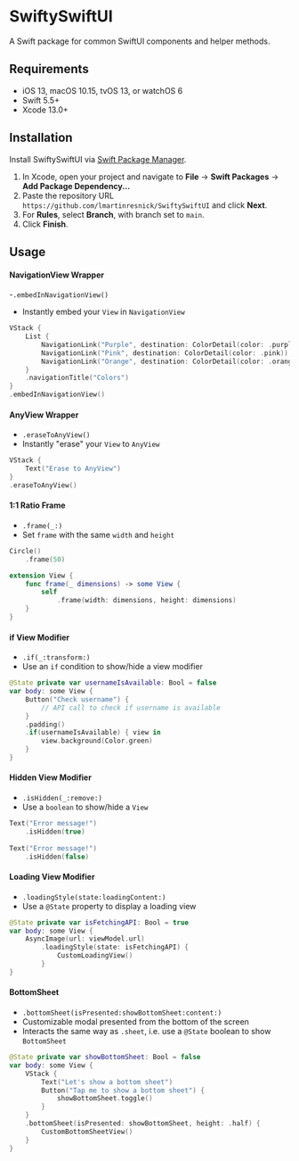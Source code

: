 # SwiftySwiftUI

A Swift package for common SwiftUI components and helper methods. 

## Requirements 

- iOS 13, macOS 10.15, tvOS 13, or watchOS 6 
- Swift 5.5+
- Xcode 13.0+

## Installation

Install SwiftySwiftUI via [Swift Package Manager](https://swift.org/package-manager/).

1. In Xcode, open your project and navigate to **File** → **Swift Packages** → **Add Package Dependency...**
2. Paste the repository URL `https://github.com/lmartinresnick/SwiftySwiftUI` and click **Next**.
3. For **Rules**, select **Branch**, with branch set to `main`.
4. Click **Finish**.

## Usage

#### NavigationView Wrapper

-`.embedInNavigationView()`
- Instantly embed your `View` in `NavigationView`

```swift
VStack {
    List {
        NavigationLink("Purple", destination: ColorDetail(color: .purple))
        NavigationLink("Pink", destination: ColorDetail(color: .pink))
        NavigationLink("Orange", destination: ColorDetail(color: .orange))
    }
    .navigationTitle("Colors")
}
.embedInNavigationView()
```

#### AnyView Wrapper

- `.eraseToAnyView()`
- Instantly "erase" your `View` to `AnyView`

```swift
VStack {
    Text("Erase to AnyView")
}
.eraseToAnyView()
```

#### 1:1 Ratio Frame

- `.frame(_:)`
- Set `frame` with the same `width` and `height`

```swift
Circle()
    .frame(50)
```

```swift
extension View {
    func frame(_ dimensions) -> some View {
        self
            .frame(width: dimensions, height: dimensions)
    }
}
```

#### if View Modifier

- `.if(_:transform:)`
- Use an `if` condition to show/hide a view modifier

```swift
@State private var usernameIsAvailable: Bool = false
var body: some View {
    Button("Check username") {
        // API call to check if username is available
    }
    .padding()
    .if(usernameIsAvailable) { view in
        view.background(Color.green)
    }
}
```

#### Hidden View Modifier

- `.isHidden(_:remove:)`
- Use a `boolean` to show/hide a `View`

```swift
Text("Error message!")
    .isHidden(true)
        
Text("Error message!")
    .isHidden(false)
```

#### Loading View Modifier

- `.loadingStyle(state:loadingContent:)`
- Use a `@State` property to display a loading view

```swift
@State private var isFetchingAPI: Bool = true
var body: some View {
    AsyncImage(url: viewModel.url)
        .loadingStyle(state: isFetchingAPI) {
            CustomLoadingView()
        }
}

```

#### BottomSheet

- `.bottomSheet(isPresented:showBottomSheet:content:)`
- Customizable modal presented from the bottom of the screen
- Interacts the same way as `.sheet`, i.e. use a `@State` boolean to show `BottomSheet`

```swift
@State private var showBottomSheet: Bool = false
var body: some View {
    VStack {
        Text("Let's show a bottom sheet")
        Button("Tap me to show a bottom sheet") {
            showBottomSheet.toggle()
        }
    }
    .bottomSheet(isPresented: showBottomSheet, height: .half) {
        CustomBottomSheetView()
    }
}
```



